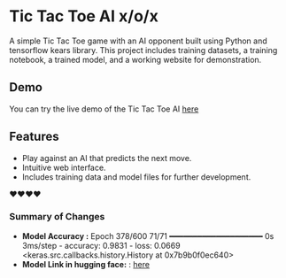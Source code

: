 # Tic Tac Toe AI x/o/x

A simple Tic Tac Toe game with an AI opponent built using Python and tensorflow kears library. This project includes training datasets, a training notebook, a trained model, and a working website for demonstration.

## Demo

You can try the live demo of the Tic Tac Toe AI [here](https://bijayakumartamang.com.np/tic-tac-toe)

## Features

- Play against an AI that predicts the next move.
- Intuitive web interface.
- Includes training data and model files for further development.

❤️❤️❤️❤️

### Summary of Changes

- **Model Accuracy :** 
Epoch 378/600
71/71 ━━━━━━━━━━━━━━━━━━━━ 0s 3ms/step - accuracy: 0.9831 - loss: 0.0669
<keras.src.callbacks.history.History at 0x7b9b0f0ec640>
- **Model Link in hugging face:** : [here](https://huggingface.co/beejaytmg/ai_tic_tac_toe)

